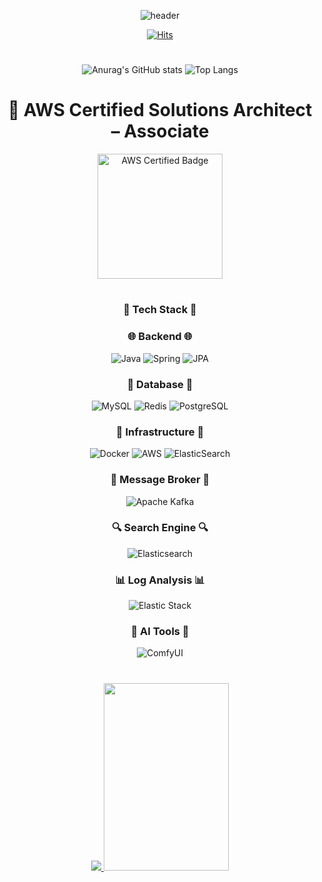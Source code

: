 

<div align="center">


![header](https://capsule-render.vercel.app/api?type=waving&height=300&color=gradient&text=백엔드%20개발자%20변성일입니다.&fontAlignY=50&fontSize=50)
  
[![Hits](https://hits.seeyoufarm.com/api/count/incr/badge.svg?url=https%3A%2F%2Fgithub.com%2Fi-Veni-Vidi-Vici%2Fhit-counter&count_bg=%2379C83D&title_bg=%23555555&icon=&icon_color=%23E7E7E7&title=hits&edge_flat=false)](https://hits.seeyoufarm.com)
#

![Anurag's GitHub stats](https://github-readme-stats.vercel.app/api?username=i-Veni-Vidi-Vici&show_icons=true&theme=tokyonight)
![Top Langs](https://github-readme-stats.vercel.app/api/top-langs/?username=i-Veni-Vidi-Vici&layout=compact&theme=tokyonight)



</div>

# 
<div align="center">

# 🏅 AWS Certified Solutions Architect – Associate  

<a href="https://www.credly.com/badges/de02c07d-f94d-4107-80c2-848d3ad9cc65/public_url" target="_blank">
    <img src="https://github.com/user-attachments/assets/3dc1e079-7c95-41b5-ba8e-a1675188625c" alt="AWS Certified Badge" width="200">
</a>

#



### 🎨 Tech Stack 🎨

### 🌐 Backend 🌐
![Java](https://img.shields.io/badge/Java-%23ED8B00.svg?style=flat-square&logo=openjdk&logoColor=white)
![Spring](https://img.shields.io/badge/Spring-%236DB33F.svg?style=flat-square&logo=spring&logoColor=white)
![JPA](https://img.shields.io/badge/JPA-6DB33F.svg?style=flat-square&logo=hibernate&logoColor=white)

### 💾 Database 💾
![MySQL](https://img.shields.io/badge/MySQL-4479A1.svg?style=flat-square&logo=mysql&logoColor=white)
![Redis](https://img.shields.io/badge/Redis-%23DD0031.svg?style=flat-square&logo=redis&logoColor=white)
![PostgreSQL](https://img.shields.io/badge/PostgreSQL-%23316192.svg?style=flat-square&logo=postgresql&logoColor=white)



### 🐳 Infrastructure 🐳
![Docker](https://img.shields.io/badge/Docker-%230db7ed.svg?style=flat-square&logo=docker&logoColor=white)
![AWS](https://img.shields.io/badge/AWS-%23232F3E.svg?style=flat-square&logo=amazon-web-services&logoColor=white)
![ElasticSearch](https://img.shields.io/badge/ElasticSearch-%23005571.svg?style=flat-square&logo=elasticsearch&logoColor=white)


### 📨 Message Broker 📨
![Apache Kafka](https://img.shields.io/badge/Kafka-000.svg?style=flat-square&logo=apachekafka&logoColor=white)

### 🔍 Search Engine 🔍
![Elasticsearch](https://img.shields.io/badge/Elasticsearch-%23005571.svg?style=flat-square&logo=elasticsearch&logoColor=white)

### 📊 Log Analysis 📊
![Elastic Stack](https://img.shields.io/badge/Elastic_Stack-%23005571.svg?style=flat-square&logo=elastic&logoColor=white)

### 🤖 AI Tools 🤖
![ComfyUI](https://img.shields.io/badge/ComfyUI-3178C6.svg?style=flat-square&logoColor=white)

#
<a href="https://github.com/devxb/gitanimals">
<img src="https://render.gitanimals.org/farms/{i-Veni-Vidi-Vici}"/>
</a>
<img src="https://github.com/user-attachments/assets/cf64756d-7e08-402c-9551-4f2dda49d3c0" width="200" height="300"/>
</div>
